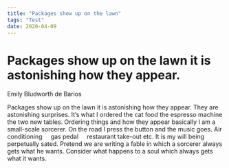 ```yaml
---
title: "Packages show up on the lawn"
tags: "Test"
date: 2020-04-09
---
```



# Packages show up on the lawn it is astonishing how they appear.
Emily Bludworth de Barios

Packages show up on the lawn it is astonishing how they appear.
They are astonishing surprises.
It’s what I ordered the cat food the espresso machine the two new tables.
Ordering things and how they appear basically I am a small-scale sorcerer.
On the road I press the button and the music goes.
Air conditioning     gas pedal     restaurant take-out etc.
It is my will being perpetually sated.
Pretend we are writing a fable in which a sorcerer always gets what he wants.
Consider what happens to a soul which always gets what it wants.
